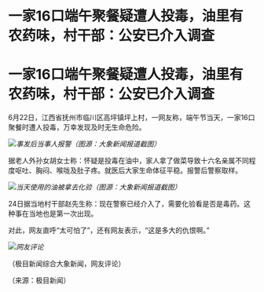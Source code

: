 # 一家16口端午聚餐疑遭人投毒，油里有农药味，村干部：公安已介入调查

# 一家16口端午聚餐疑遭人投毒，油里有农药味，村干部：公安已介入调查

6月22日，江西省抚州市临川区高坪镇坪上村，一网友称，端午节当天，一家16口聚餐时遭人投毒，万幸发现及时无生命危险。

![](https://inews.gtimg.com/om_bt/OD5A63RC91vnl9Kn1T0zJexDvhfXfV0jyxjjKBKSxCxDcAA/1000)_事发后当事人报警（图源：大象新闻报道截图）_

据老人外孙女胡女士称：怀疑是投毒在油中，家人拿了做菜导致十六名亲属不同程度呕吐、胸闷、喉咙及肚子疼。就医后大家生命体征平稳。报警后警察取样。

![](https://inews.gtimg.com/om_bt/OdLubYDDnuSFP0LHvrb9wTqHrB_wTz1491Ivs2IfCTtBEAA/1000)_当天使用的油被拿去化验（图源：大象新闻报道截图）_

24日据当地村干部赵先生称：现在警察已经介入了，需要化验看是否是毒药。这种事在当地也是第一次出现。

对此，网友直呼“太可怕了”，还有网友表示，“这是多大的仇恨啊。”

![](https://inews.gtimg.com/om_bt/OuxekzZZHu172kv6PDSmoSauZOrruhpfeBoBJlCu-W77YAA/1000)_网友评论_

（极目新闻综合大象新闻，网友评论）

（来源：极目新闻）

